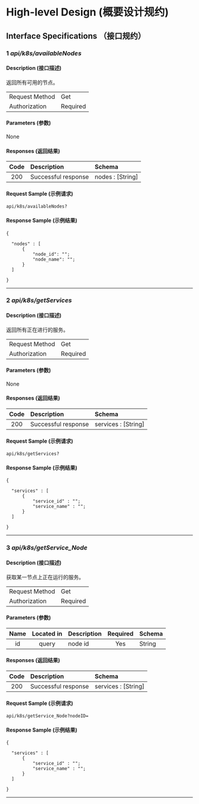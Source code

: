 # High-level Design (概要设计规约)


## Interface Specifications （接口规约）

### 1 *api/k8s/availableNodes*   

#### Description (接口描述)

返回所有可用的节点。

| | |
|-|-|
| Request Method | Get |
| Authorization | Required |

#### Parameters (参数)

None

#### Responses (返回结果)

| Code | Description | Schema |
|:----:|:--------|:--|
| 200 | Successful response | nodes : [String] |

#### Request Sample (示例请求)

```
api/k8s/availableNodes?
```

#### Response Sample (示例结果)

```
{

  "nodes" : [
      {
          "node_id": "";
          "node_name": "";
      }
  ]

}

```
---

### 2 *api/k8s/getServices*   

#### Description (接口描述)

返回所有正在进行的服务。

|                |          |
| -------------- | -------- |
| Request Method | Get      |
| Authorization  | Required |

#### Parameters (参数)

None

#### Responses (返回结果)

| Code | Description         | Schema              |
| :--: | :------------------ | :------------------ |
| 200  | Successful response | services : [String] |

#### Request Sample (示例请求)

```
api/k8s/getServices?
```

#### Response Sample (示例结果)

```
{

  "services" : [
      {
          "service_id" : "";
          "service_name" : "";
      }
  ]

}

```

------

### 3 *api/k8s/getService_Node*   

#### Description (接口描述)

获取某一节点上正在运行的服务。

|                |          |
| -------------- | -------- |
| Request Method | Get      |
| Authorization  | Required |

#### Parameters (参数)

| Name | Located in | Description | Required | Schema |
| :--: | :--------: | :---------- | :------: | :----- |
|  id  |   query    | node id     |   Yes    | String |

#### Responses (返回结果)

| Code | Description         | Schema              |
| :--: | :------------------ | :------------------ |
| 200  | Successful response | services : [String] |

#### Request Sample (示例请求)

```
api/k8s/getService_Node?nodeID=
```

#### Response Sample (示例结果)

```
{

  "services" : [
      {
          "service_id" : "";
          "service_name" : "";
      }
  ]

}

```

------

